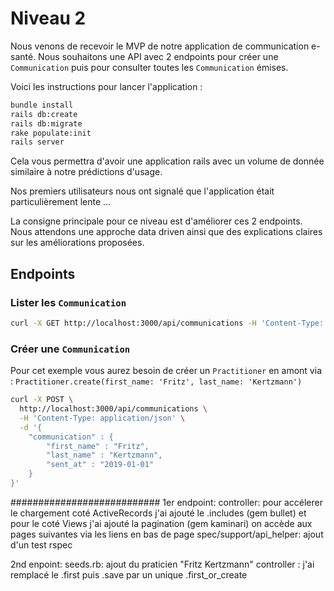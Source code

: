# Niveau 2

Nous venons de recevoir le MVP de notre application de communication e-santé. Nous souhaitons une API avec 2 endpoints pour créer une `Communication` puis pour consulter toutes les `Communication` émises.

Voici les instructions pour lancer l'application :

```bash
bundle install
rails db:create
rails db:migrate
rake populate:init
rails server
```

Cela vous permettra d'avoir une application rails avec un volume de donnée similaire à notre prédictions d'usage.

Nos premiers utilisateurs nous ont signalé que l'application était particulièrement lente ...

La consigne principale pour ce niveau est d'améliorer ces 2 endpoints.
Nous attendons une approche data driven ainsi que des explications claires sur les améliorations proposées.

## Endpoints

### Lister les `Communication`

```bash
curl -X GET http://localhost:3000/api/communications -H 'Content-Type: application/json'
```

### Créer une `Communication`

Pour cet exemple vous aurez besoin de créer un `Practitioner` en amont via : `Practitioner.create(first_name: 'Fritz', last_name: 'Kertzmann')`

```bash
curl -X POST \
  http://localhost:3000/api/communications \
  -H 'Content-Type: application/json' \
  -d '{
	"communication" : {
		"first_name" : "Fritz",
		"last_name" : "Kertzmann",
		"sent_at" : "2019-01-01"
	}
}'
```

###########################
1er endpoint:
controller:
pour accélerer le chargement coté ActiveRecords j'ai ajouté le .includes (gem bullet)
et pour le coté Views j'ai ajouté la pagination (gem kaminari)
on accède aux pages suivantes via les liens en bas de page
spec/support/api_helper:
ajout d'un test rspec

2nd enpoint:
seeds.rb:
ajout du praticien "Fritz Kertzmann"
controller :
j'ai remplacé le .first puis .save par un unique .first_or_create

